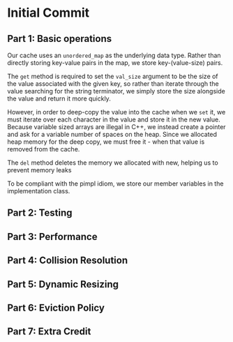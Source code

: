 # Initial Commit

## Part 1: Basic operations
Our cache uses an `unordered_map` as the underlying data type. Rather than directly storing key-value pairs in the map, we store key-(value-size) pairs.

The `get` method is required to set the `val_size` argument to be the size of the value associated with the given key, so rather than iterate through the value searching for the string terminator, we simply store the size alongside the value and return it more quickly.

However, in order to deep-copy the value into the cache when we `set` it, we must iterate over each character in the value and store it in the new value. Because variable sized arrays are illegal in C++, we instead create a pointer and ask for a variable number of spaces on the heap. Since we allocated heap memory for the deep copy, we must free it - when that value is removed from the cache.

The `del` method deletes the memory we allocated with new, helping us to prevent memory leaks

To be compliant with the pimpl idiom, we store our member variables in the implementation class.
## Part 2: Testing
## Part 3: Performance
## Part 4: Collision Resolution
## Part 5: Dynamic Resizing
## Part 6: Eviction Policy
## Part 7: Extra Credit
